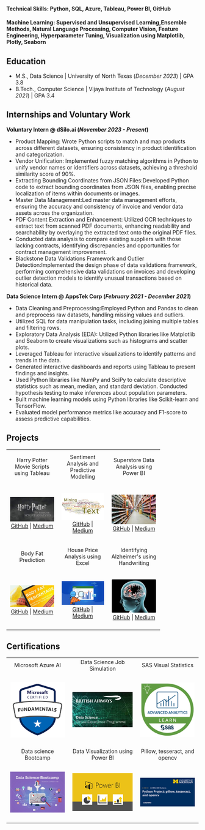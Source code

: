 #### Technical Skills: Python, SQL, Azure, Tableau, Power BI, GitHub
#### Machine Learning: Supervised and Unsupervised Learning,Ensemble Methods, Natural Language Processing, Computer Vision, Feature Engineering, Hyperparameter Tuning, Visualization using Matplotlib, Plotly, Seaborn

## Education
- M.S., Data Science | University of North Texas (_December 2023_) | GPA  3.8       		
- B.Tech., Computer Science	| Vijaya Institute of Technology (_August 2021_) | GPA  3.4

## Internships and Voluntary Work
**Voluntary Intern @ dSilo.ai (_November 2023 - Present_)**
- Product Mapping: Wrote Python scripts to match and map products across different datasets, ensuring consistency in product identification and categorization.
- Vendor Unification: Implemented fuzzy matching algorithms in Python to unify vendor names or identifiers across datasets, achieving a threshold similarity score of 90%.
- Extracting Bounding Coordinates from JSON Files:Developed Python code to extract bounding coordinates from JSON files, enabling precise localization of items within documents or images.
- Master Data Management:Led master data management efforts, ensuring the accuracy and consistency of invoice and vendor data assets across the organization.
- PDF Content Extraction and Enhancement: Utilized OCR techniques to extract text from scanned PDF documents, enhancing readability and searchability by overlaying the extracted text onto the original PDF files.
- Conducted data analysis to compare existing suppliers with those lacking contracts, identifying discrepancies and opportunities for contract management improvement.
- Blackstone Data Validations Framework and Outlier Detection:Implemented the design phase of data validations framework, performing comprehensive data validations on invoices and developing outlier detection models to identify unusual transactions based on historical data.

**Data Science Intern @ AppsTek Corp (_February 2021 - December 2021_)**
- Data Cleaning and Preprocessing:Employed Python and Pandas to clean and preprocess raw datasets, handling missing values and outliers.
- Utilized SQL for data manipulation tasks, including joining multiple tables and filtering rows.
- Exploratory Data Analysis (EDA): Utilized Python libraries like Matplotlib and Seaborn to create visualizations such as histograms and scatter plots.
- Leveraged Tableau for interactive visualizations to identify patterns and trends in the data.
- Generated interactive dashboards and reports using Tableau to present findings and insights.
- Used Python libraries like NumPy and SciPy to calculate descriptive statistics such as mean, median, and standard deviation. Conducted hypothesis testing to make inferences about population parameters.
- Built machine learning models using Python libraries like Scikit-learn and TensorFlow.
- Evaluated model performance metrics like accuracy and F1-score to assess predictive capabilities.

## Projects

<table style="border-collapse: collapse; width: 80%; border: none;">
  <tr>
    <td style="text-align: center; padding: 10px;">Harry Potter Movie Scripts using Tableau</td>
    <td style="text-align: center; padding: 10px;">Sentiment Analysis and Predictive Modelling</td>
    <td style="text-align: center; padding: 10px;">Superstore Data Analysis using Power BI</td>
  </tr>
  <tr>
    <td style="text-align: center; padding: 10px;"><p align="center">
    <img src="https://github.com/Niharika-Ravela/Niharika-Ravela.github.io/blob/main/assets/harrypotter-analysis.jpg?raw=true" alt="harrypotter analysis"/><br> <a href="https://github.com/Niharika-Ravela/Harry-potter-analysis">GitHub</a> | <a href="https://medium.com/@ravelaniharika93/harry-potter-movie-script-analysis-d7d85dc8f92f">Medium</a></p>
    </td>
    <td style="text-align: center; padding: 10px;"><p align="center">
    <img src="https://github.com/Niharika-Ravela/Niharika-Ravela.github.io/blob/main/assets/textanalysis.jpg?raw=true" alt="british airways"/><br> <a href="https://github.com/Niharika-Ravela/British_Airways_Forage">GitHub</a> | <a href="https://medium.com/@ravelaniharika93">Medium</a></p>
    </td>
    <td style="text-align: center; padding: 10px;"><p align="center">
    <img src="https://github.com/Niharika-Ravela/Niharika-Ravela.github.io/blob/main/assets/superstore.jpg?raw=true" alt="superstore data analysis"/><br> <a href="https://github.com/Niharika-Ravela/Superstore-Data-Analysis-using-PowerBI">GitHub</a> | <a href="https://medium.com/@ravelaniharika93">Medium</a></p>
    </td>
  </tr>
   <tr>
    <td style="text-align: center; padding: 10px;">Body Fat Prediction</td>
    <td style="text-align: center; padding: 10px;">House Price Analysis using Excel</td>
    <td style="text-align: center; padding: 10px;">Identifying Alzheimer's using Handwriting</td>
  </tr>
  <tr>
    <td style="text-align: center; padding: 10px;"><p align="center">
    <img src="https://github.com/Niharika-Ravela/Niharika-Ravela.github.io/blob/main/assets/bodyfat.jpg?raw=true" alt="Body Fat Prediction"/><br> <a href="https://github.com/Niharika-Ravela/Predicting-Body-Fat">GitHub</a> | <a href="https://medium.com/@ravelaniharika93">Medium</a></p>
    </td>
    <td style="text-align: center; padding: 10px;"><p align="center">
    <img src="https://github.com/Niharika-Ravela/Niharika-Ravela.github.io/blob/main/assets/excelanalysis.jpg?raw=true" alt="House Price Analysis"/><br> <a href="https://github.com/Niharika-Ravela/Data-Analysis-for-Housing-Data-in-Boston-using-Excel">GitHub</a> | <a href="https://medium.com/@ravelaniharika93">Medium</a></p>
    </td>
    <td style="text-align: center; padding: 10px;"><p align="center">
    <img src="https://github.com/Niharika-Ravela/Niharika-Ravela.github.io/blob/main/assets/alzheimers.jpg?raw=true" alt="Alzheimer's Prediction"/><br> <a href="https://github.com/Niharika-Ravela/Prediction-of-Alzheimer-s-using-DARWIN">GitHub</a> | <a href="https://medium.com/@ravelaniharika93">Medium</a></p>
    </td>
  </tr>
</table>
  
## Certifications

<table>
  <tr>
    <td align="center">Microsoft Azure AI</td>
    <td align="center">Data Science Job Simulation</td>
    <td align="center">SAS Visual Statistics</td>
  </tr>
  <tr>
    <td style="text-align: center; padding: 10px;"><p align="center">
      <a href="https://learn.microsoft.com/en-us/users/ravelaniharika-2848/credentials/27d5c5df51ded62e"><img src="https://github.com/Niharika-Ravela/Niharika-Ravela.github.io/blob/main/assets/Microsoft.png" width="200"></a></p>
    </td>
     <td style="text-align: center; padding: 10px;"><p align="center">
       <a href="https://forage-uploads-prod.s3.amazonaws.com/completion-certificates/British%20Airways/NjynCWzGSaWXQCxSX_British%20Airways_upBkDEm3kPbRtvHnX_1695611251010_completion_certificate.pdf"><img src="https://github.com/Niharika-Ravela/Niharika-Ravela.github.io/blob/main/assets/BA.jpg" width="200"></a></p>
    </td>
    <td style="text-align: center; padding: 10px;"><p align="center">
      <a href="https://www.credly.com/badges/ecbc146e-c8df-4aaa-a4b0-46c104b0f9d5/linked_in_profile"><img src="https://github.com/Niharika-Ravela/Niharika-Ravela.github.io/blob/main/assets/sas.png" width="200"></a></p></td>
  </tr>
  <tr>
    <td align="center">Data science Bootcamp</td>
    <td align="center">Data Visualization using Power BI</td>
    <td align="center">Pillow, tesseract, and opencv</td>
  </tr>
  <tr>
    <td style="text-align: center; padding: 10px;"><p align="center"><a href="https://www.udemy.com/certificate/UC-eac83b0b-9d82-4584-b216-26d585c6b1a4/"><img src="https://github.com/Niharika-Ravela/Niharika-Ravela.github.io/blob/main/assets/datasciencebtcmp.jpg" width="200"></a></p></td>
    <td style="text-align: center; padding: 10px;"><p align="center"><a href="https://api.growthschool.io/certificate/1c24429f-53e1-49a4-b0a8-d5843e994cc2"><img src="https://github.com/Niharika-Ravela/Niharika-Ravela.github.io/blob/main/assets/viz.png" width="200"></a></p></td>
    <td style="text-align: center; padding: 10px;"><p align="center"><a href="https://www.coursera.org/account/accomplishments/verify/579B7TG8U7YY?utm_source=link&utm_medium=certificate&utm_content=cert_image&utm_campaign=pdf_header_button&utm_product=course"><img src="https://github.com/Niharika-Ravela/Niharika-Ravela.github.io/blob/main/assets/pythonusecase.png" width="200"></a></p></td>
  </tr>
</table>






